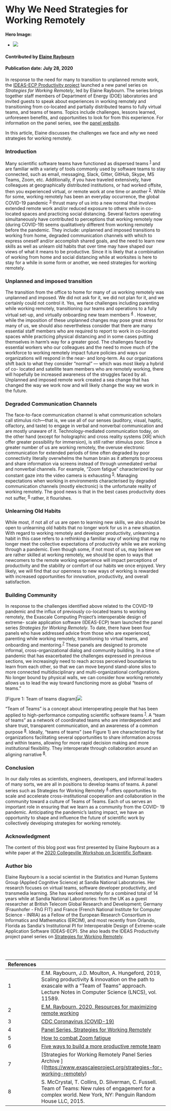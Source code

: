 # Why We Need Strategies for Working Remotely

**Hero Image:**
 
- <img src='https://github.com/betterscientificsoftware/images/raw/master/Blog_0520_WorkRemoteSpack.png' />

#### Contributed by [Elaine Raybourn](https://github.com/elaineraybourn "Elaine Raybourn GitHub Profile") 

#### Publication date: July 28, 2020

In response to the need for many to transition to unplanned remote work, the [IDEAS-ECP Productivity project](https://ideas-productivity.org/ideas-ecp) launched a new panel series on *Strategies for Working Remotely*, led by Elaine Raybourn. The series brings together staff members of Department of Energy (DOE) laboratories and invited guests to speak about experiences in working remotely and transitioning from co-located and partially distributed teams to fully virtual teams, and teams of teams. Topics include challenges, lessons learned, unforeseen benefits, and opportunities to look for from this experience. For information on the panel series, see the [panel website](https://www.exascaleproject.org/strategies-for-working-remotely).

In this article, Elaine discusses the challenges we face and *why* we need strategies for working remotely.

### Introduction 

Many scientific software teams have functioned as dispersed teams <sup>[1]</sup> and are familiar with a variety of tools commonly used by software teams to stay connected, such as email, messaging, Slack, Gitter, GitHub, Skype, MS Teams, Zoom, etc. Additionally, if you have traveled extensively, have colleagues at geographically distributed institutions, or had worked offsite, then you experienced virtual, or remote work at one time or another <sup>[2]</sup>. While for some, working remotely has been an everyday occurrence, the global COVID-19 pandemic <sup>[3]</sup> thrust many of us into a new normal that involves extended remote work and/or reduced exposure to others while in co-located spaces and practicing social distancing. Several factors operating simultaneously have contributed to perceptions that working remotely now (during COVID-19) seems qualitatively different from working remotely before the pandemic. They include: unplanned and imposed transitions to working from home, degraded communication channels with which to express oneself and/or accomplish shared goals, and the need to learn new skills as well as unlearn old habits that over time may have shaped our views of what it means to be productive. Since it is likely that a combination of working from home and social distancing while at worksites is here to stay for a while in some form or another, we need strategies for working remotely.

### Unplanned and imposed transition

The transition from the office to home for many of us working remotely was unplanned and imposed. We did not ask for it, we did not plan for it, and we certainly could not control it. Yes, we face challenges including parenting while working remotely, transitioning our teams and operations to a fully virtual set-up, and virtually onboarding new team members <sup>[4]</sup> . However, while the imposition of these unplanned changes may pose great stress for many of us, we should also nevertheless consider that there are many essential staff members who are required to report to work in co-located spaces while practicing physical distancing and in some cases putting themselves in harm’s way for a greater good. The challenges faced by essential workers who our colleagues and the need to move much of the workforce to working remotely impact future policies and ways our organizations will respond in the near- and long-term. As our organizations shift back to what they consider “normal” — which was most likely a hybrid of co- located and satellite team members who are remotely working, there will hopefully be increased awareness of the struggles faced by all. Unplanned and imposed remote work created a sea change that has changed the way we work now and will likely change the way we work in the future.

### Degraded Communication Channels

The face-to-face communication channel is what communication scholars call stimulus rich—that is, we use all of our senses (auditory, visual, haptic, olfactory, and taste) to engage in verbal and nonverbal communication and are mostly unaware of it. Technology-mediated communication today, on the other hand (except for holographic and cross reality systems [XR] which offer greater possibility for immersion), is still rather stimulus poor. Since a greater number of us are working remotely, the overuse electronic communication for extended periods of time often degraded by poor connectivity literally overwhelms the human brain as it attempts to process and share information via screens instead of through unmediated verbal and nonverbal channels. For example, “Zoom fatigue” characterized by our constant gaze into the video camera is exhausting <sup>[5]</sup>. Managing expectations when working in environments characterised by degraded communication channels (mostly electronic) is the unfortunate reality of working remotely. The good news is that in the best cases productivity does not suffer, <sup>[6]</sup> rather, it flourishes.

### Unlearning Old Habits

While most, if not all of us are open to learning new skills, we also should be open to unlearning old habits that no longer work for us in a new situation. With regard to working remotely and developer productivity, unlearning a habit in this case refers to a rethinking a familiar way of working that may no longer meet the collective expectations of productivity while we are working through a pandemic. Even though some, if not most of us, may believe we are rather skilled at working remotely, we should be open to ways that newcomers to the remote working experience will impact perceptions of productivity and the stability or comfort of our habits we once enjoyed. Very likely, we will find that our openness to new ways of working is rewarded with increased opportunities for innovation, productivity, and overall satisfaction.

### Building Community

In response to the challenges identified above related to the COVID-19 pandemic and the influx of previously co-located teams to working remotely, the Exascale Computing Project’s interoperable design of extreme- scale application software (IDEAS-ECP) team launched the panel series *Strategies for Working Remotely*. To date, there have been four panels who have addressed advice from those who are experienced, parenting while working remotely, transitioning to virtual teams, and onboarding and mentoring.<sup>[7]</sup> These panels are designed to promote informal, cross-organizational dialog and community building. In a time of pandemic that has exacerbated the challenges expressed in previous sections, we increasingly need to reach across perceived boundaries to learn from each other, so that we can move beyond stand-alone silos to more connected multidisciplinary and multi-organizational configurations. No longer bound by physical walls, we can consider how working remotely allows us to lead the way toward functioning more as global “teams of teams.”

[Figure 1: Team of teams diagram]<img src='https://github.com/betterscientificsoftware/images/raw/master/TeamOfTeamsDiagram.png' class='page' />

“Team of Teams” is a concept about interoperating people that has been applied to high-performance computing scientific software teams <sup>[1]</sup>. A “team of teams” as a network of coordinated teams who are interdependent and share trust, transparent communication, and an awareness of a common purpose <sup>[8]</sup>. Ideally, “teams of teams” (see Figure 1) are characterized by flat organizations facilitating several opportunities to share information across and within teams, allowing for more rapid decision making and more institutional flexibility. They interoperate through collaboration around an aligning narrative <sup>[8]</sup>.

### Conclusion

In our daily roles as scientists, engineers, developers, and informal leaders of many sorts, we are all in positions to develop teams of teams. A panel series such as Strategies for Working Remotely <sup>[4]</sup> offers opportunities to scale and accelerate cross-institutional cooperation and collaboration in the community toward a culture of Teams of Teams. Each of us serves an important role in ensuring that we learn as a community from the COVID- 19 pandemic. Anticipating the pandemic’s lasting impact, we have an opportunity to shape and influence the future of scientific work by collectively developing strategies for working remotely.

### Acknowledgment
The content of this blog post was first presented by Elaine Raybourn as a white paper at the [2020 Collegeville Workshop on Scientific Software](https://collegeville.github.io/CW20).

### Author bio

Elaine Raybourn is a social scientist in the Statistics and Human Systems Group (Applied Cognitive Science) at Sandia National Laboratories. Her research focuses on virtual teams, software developer productivity, and transmedia learning.  She has worked remotely for a combined total of 14 years while at Sandia National Laboratories: from the UK as a guest researcher at British Telecom Global Research and Development; Germany (Fraunhofer - FhG FIT) and France (French National Institute for Computer Science - INRIA) as a Fellow of the European Research Consortium in Informatics and Mathematics (ERCIM), and most recently from Orlando, Florida as Sandia's Institutional PI for Interoperable Design of Extreme-scale Application Software (IDEAS-ECP). She also leads the IDEAS Productivity project panel series on [Strategies for Working Remotely](https://www.exascaleproject.org/strategies-for-working-remotely). 

<!---
Publish: preview
RSS update: 2020-07-28
Categories: Collaboration
Topics: Strategies for More Effective Teams
Tags: bssw-blog-article
Level: 2
Prerequisites: default
Aggregate: none
SAND #: SAND2020-XXXX
--->

<!---
[1]: "Scaling productivity & innovation on the path to exascale with a “Team of Teams” approach {}"
[2]: https://bssw.io/items/resources-for-maximizing-remote-working "Resources for maximizing remote working {}"
[3]: https://www.cdc.gov/coronavirus/2019-ncov/prevent-getting-sick/prevention.html "CDC Coronavirus (COVID-19) {}"
[4]: https://exascaleproject.org/strategies-for-working-remotely "Panel Series, Strategies for Working Remotely {}"
[5]: https://hbr.org/2020/04/how-to-combat-zoom-fatigue "How to combat Zoom fatigue {}"
[6]: https://about.gitlab.com/blog/2019/12/10/how-to-build-a-more-productive-remote-team/ "Five ways to build a more productive remote team {}"
[7]: https://ideas-productivity.org/events/strategies-for-working-remotely-panels/#about "Strategies for Working Remotely Panel Series Archive {}"
[8]: "Team of Teams: New rules of engagement for a complex world {}"
--->
<br>

[1]: #ref1 "Scaling productivity & innovation on the path to exascale with a “Team of Teams” approach"
[2]: #ref2 "Resources for maximizing remote working"
[3]: #ref3 "CDC Coronavirus (COVID-19)"
[4]: #ref4 "Panel Series, Strategies for Working Remotely"
[5]: #ref5 "How to combat Zoom fatigue"
[6]: #ref6 "Five ways to build a more productive remote team"
[7]: #ref7 "Strategies for Working Remotely Panel Series Archive"
[8]: #ref8 "Team of Teams: New rules of engagement for a complex world"

<br>

References | &nbsp;
:--- | :---
<a name="ref1"></a>1 | E.M. Raybourn, J.D. Moulton, A. Hungeford, 2019, Scaling productivity & innovation on the path to exascale with a “Team of Teams” approach. Lecture Notes in Computer Science (LNCS), vol. 11589. 
<a name="ref2"></a>2 | [E.M. Raybourn, 2020, Resources for maximizing remote working ](https://bssw.io/items/resources-for-maximizing-remote-working)
<a name="ref3"></a>3 | [CDC Coronavirus (COVID-19) ](https://www.cdc.gov/coronavirus/2019-ncov/prevent-getting-sick/prevention.html)
<a name="ref4"></a>4 | [Panel Series, Strategies for Working Remotely ](https://exascaleproject.org/strategies-for-working-remotely)
<a name="ref5"></a>5 | [How to combat Zoom fatigue ](https://hbr.org/2020/04/how-to-combat-zoom-fatigue)
<a name="ref6"></a>6 | [Five ways to build a more productive remote team ](https://about.gitlab.com/blog/2019/12/10/how-to-build-a-more-productive-remote-team/)
<a name="ref7"></a>7 | [Strategies for Working Remotely Panel Series Archive ]((https://www.exascaleproject.org/strategies-for-working-remotely)
<a name="ref8"></a>8 | S. McCrystal, T. Collins, D. Silverman, C. Fussell. Team of Teams: New rules of engagement for a complex world. New York, NY: Penguin Random House LLC, 2015.

